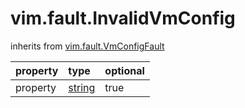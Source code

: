 vim.fault.InvalidVmConfig
=========================
inherits from [vim.fault.VmConfigFault](docs/vim.fault.VmConfigFault.md)

| property | type | optional |
|:---------|:-----|:---------|
| property | [string](string.md "string") | true |
